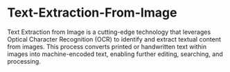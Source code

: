 # Text-Extraction-From-Image
 Text Extraction from Image is a cutting-edge technology that leverages Optical Character Recognition (OCR) to identify and extract textual content from images. This process converts printed or handwritten text within images into machine-encoded text, enabling further editing, searching, and processing.
